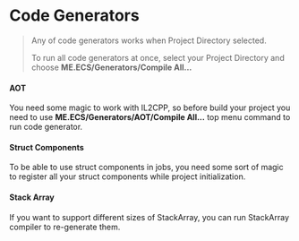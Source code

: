 # Code Generators
> Any of code generators works when Project Directory selected.
>
> To run all code generators at once, select your Project Directory and choose **ME.ECS/Generators/Compile All...**

#### AOT
You need some magic to work with IL2CPP, so before build your project you need to use **ME.ECS/Generators/AOT/Compile All...** top menu command to run code generator.

#### Struct Components
To be able to use struct components in jobs, you need some sort of magic to register all your struct components while project initialization.

#### Stack Array
If you want to support different sizes of StackArray, you can run StackArray compiler to re-generate them.